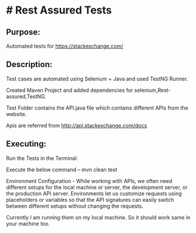 # # Rest Assured Tests


Purpose:
----------
Automated tests for https://stackexchange.com/

Description:
------------
Test cases are automated using Selenium + Java and used TestNG Runner.

Created Maven Project and added dependencies for selenium,Rest-assured,TestNG. 

Test Folder contains the API.java file which contains different APIs from the website. 

Apis are referred from http://api.stackexchange.com/docs




Executing:
-------------


Run the Tests in the Terminal:

Execute the below command – mvn clean test

Environment Configuration - While working with APIs, we often need different setups for the local machine or server, the development server, or the production API server. Environments let us customize requests using placeholders or variables so that the API signatures can easily switch between different setups without changing the requests.


Currently I am running them on my local machine. So it should work same in your machine too.


